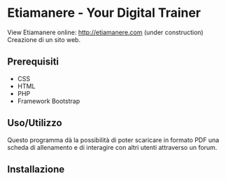 # Etiamanere - Your Digital Trainer
View Etiamanere online: http://etiamanere.com (under construction)<br>
Creazione di un sito web.
## Prerequisiti
  - CSS
  - HTML 
  - PHP
  - Framework Bootstrap
  
## Uso/Utilizzo
Questo programma dà la possibilità di poter scaricare in formato PDF una scheda di allenamento e di interagire con altri utenti attraverso un forum.

## Installazione


